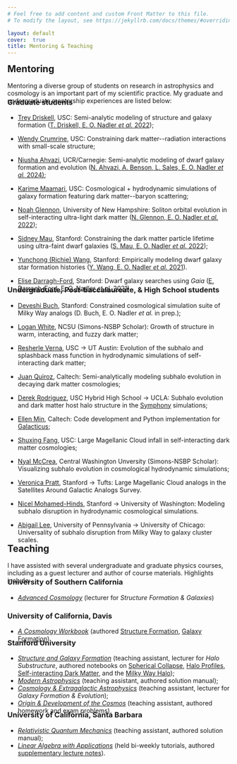 ```yaml
---
# Feel free to add content and custom Front Matter to this file.
# To modify the layout, see https://jekyllrb.com/docs/themes/#overriding-theme-defaults

layout: default
cover:  true
title: Mentoring & Teaching
---
```


<p style="margin-bottom: -14px">
</p>

## Mentoring

<p style="margin-bottom: -38px">
Mentoring a diverse group of students on research in astrophysics and cosmology is an important part of my scientific practice. My graduate and undergraduate mentorship experiences are listed below:
</p>

### Graduate students

* [Trey Driskell](https://www.linkedin.com/in/george-driskell/), USC: Semi-analytic modeling of structure and galaxy formation ([T. Driskell, E. O. Nadler *et al.* 2022](https://arxiv.org/abs/2209.04499));

* [Wendy Crumrine](https://wcrumrine.github.io/), USC: Constraining dark matter--radiation interactions with small-scale structure;

* [Niusha Ahvazi](https://ctac.carnegiescience.edu/niusha-ahvazi), UCR/Carnegie: Semi-analytic modeling of dwarf galaxy formation and evolution ([N. Ahvazi, A. Benson, L. Sales, E. O. Nadler *et al.* 2024)](https://arxiv.org/abs/2308.13599);

* [Karime Maamari](https://karimemaamari.com/), USC: Cosmological + hydrodynamic simulations of galaxy formation featuring dark matter--baryon scattering;

* [Noah Glennon](https://kipac.stanford.edu/people/noah-glennon-0), University of New Hampshire: Soliton orbital evolution in self-interacting ultra-light dark matter ([N. Glennon, E. O. Nadler *et al.* 2022](https://journals.aps.org/prd/abstract/10.1103/PhysRevD.105.123540));

* [Sidney Mau](https://sidneymau.com/), Stanford: Constraining the dark matter particle lifetime using ultra-faint dwarf galaxies ([S. Mau, E. O. Nadler *et al.* 2022](https://iopscience.iop.org/article/10.3847/1538-4357/ac6e65));

* [Yunchong (Richie) Wang](https://profiles.stanford.edu/richie-wang), Stanford: Empirically modeling dwarf galaxy star formation histories ([Y. Wang, E. O. Nadler *et al.* 2021](https://iopscience.iop.org/article/10.3847/1538-4357/ac024a)).

* [Elise Darragh-Ford](https://kipac.stanford.edu/people/elise-darragh-ford), Stanford: Dwarf galaxy searches using *Gaia* ([E. Darragh-Ford, E. O. Nadler *et al.* 2021](https://iopscience.iop.org/article/10.3847/1538-4357/ac0053/meta)).

<p style="margin-bottom: -38px">
</p>

### Undergraduate, Post-baccalaureate, & High School students

* [Deveshi Buch](https://profiles.stanford.edu/deveshi-buch), Stanford: Constrained cosmological simulation suite of Milky Way analogs (D. Buch, E. O. Nadler *et al.* in prep.);

* [Logan White](https://www.linkedin.com/in/logalexw/), NCSU (Simons-NSBP Scholar): Growth of structure in warm, interacting, and fuzzy dark matter;

* [Resherle Verna](https://www.linkedin.com/in/resherle-verna-m-s-96945898/), USC &rarr; UT Austin: Evolution of the subhalo and splashback mass function in hydrodynamic simulations of self-interacting dark matter;

* [Juan Quiroz](https://www.linkedin.com/in/juan-quiroz-jaraba-71a666111/), Caltech: Semi-analytically modeling subhalo evolution in decaying dark matter cosmologies;

* [Derek Rodriguez](https://www.ednovate.org/hybrid), USC Hybrid High School &rarr; UCLA: Subhalo evolution and dark matter host halo structure in the [Symphony](https://arxiv.org/abs/2209.02675) simulations;

* [Ellen Min](https://www.linkedin.com/in/mintyellen/), Caltech: Code development and Python implementation for [Galacticus](https://github.com/galacticusorg/galacticus);

* [Shuxing Fang](https://www.linkedin.com/in/shuxing-fang-aa7747113/), USC: Large Magellanic Cloud infall in self-interacting dark matter cosmologies;

* [Nyal McCrea](https://www.simonsfoundation.org/people/nyal-mccrea/), Central Washington Unversity (Simons-NSBP Scholar): Visualizing subhalo evolution in cosmological hydrodynamic simulations;

* [Veronica Pratt](https://profiles.stanford.edu/veronica-pratt?tab=bio), Stanford &rarr; Tufts: Large Magellanic Cloud analogs in the Satellites Around Galactic Analogs Survey.

* [Nicel Mohamed-Hinds](https://phys.washington.edu/people/nicel-mohamed-hinds), Stanford &rarr; University of Washington: Modeling subhalo disruption in hydrodynamic cosmological simulations.

* [Abigail Lee](https://abiglee7.github.io//), University of Pennsylvania &rarr; University of Chicago: Universality of subhalo disruption from Milky Way to galaxy cluster scales.

<p style="margin-bottom: -30px">
</p>

## Teaching

<p style="margin-bottom: -38px">
I have assisted with several undergraduate and graduate physics courses, including as a guest lecturer and author of course materials. Highlights include:
</p>

### University of Southern California

* *[Advanced Cosmology](https://catalogue.usc.edu/preview_course_nopop.php?catoid=8&coid=114328)* (lecturer for *Structure Formation & Galaxies*)

### University of California, Davis

* *[A Cosmology Workbook](https://phys.libretexts.org/Courses/University_of_California_Davis/UCD%3A_Physics_156_-_A_Cosmology_Workbook/Workbook)* (authored [Structure Formation](https://phys.libretexts.org/Courses/University_of_California_Davis/UCD%3A_Physics_156_-_A_Cosmology_Workbook/Workbook/31%3A_Structure_Formation), [Galaxy Formation](https://phys.libretexts.org/Courses/University_of_California_Davis/UCD%3A_Physics_156_-_A_Cosmology_Workbook/Workbook/32%3A_Galaxy_Formation)).

<p style="margin-bottom: -32px">
</p>

### Stanford University

* *[Structure and Galaxy Formation](https://github.com/KIPAC/Physics-367)* (teaching assistant, lecturer for *Halo Substructure*, authored notebooks on [Spherical Collapse](https://github.com/KIPAC/Physics-367/blob/main/Weekly_Notebooks/Phys367-week3.ipynb), [Halo Profiles](https://github.com/KIPAC/Physics-367/blob/main/Weekly_Notebooks/Phys367-week4.ipynb), [Self-interacting Dark Matter](https://github.com/KIPAC/Physics-367/blob/main/Final_Projects/Phys367-P04-SIDM.ipynb), and the [Milky Way Halo](https://github.com/KIPAC/Physics-367/blob/main/Final_Projects/Phys367-P05-MW-Halo.ipynb));
* *[Modern Astrophysics](https://explorecourses.stanford.edu/search?view=catalog&filter-coursestatus-Active=on&q=PHYSICS%20360:%20Modern%20Astrophysics&academicYear=20192020)* (teaching assistant, authored solution manual);
* *[Cosmology & Extragalactic Astrophysics](https://explorecourses.stanford.edu/search?view=catalog&filter-coursestatus-Active=on&q=PHYSICS%20361:%20Cosmology%20and%20Extragalactic%20Astrophysics&academicYear=20192020)* (teaching assistant, lecturer for *Galaxy Formation & Evolution*);
* *[Origin & Development of the Cosmos](https://explorecourses.stanford.edu/search?view=catalog&filter-coursestatus-Active=on&q=PHYSICS%2016:%20The%20Origin%20and%20Development%20of%20the%20Cosmos&academicYear=20182019)* (teaching assistant, authored homework and exam problems).

<p style="margin-bottom: -32px">
</p>

### University of California, Santa Barbara

* *[Relativistic Quantum Mechanics](https://ccs.ucsb.edu/sites/default/files/2017-08/2015-2016-courses-all.pdf#page=112)* (teaching assistant, authored solution manual);
* *[Linear Algebra with Applications](https://www.math.ucsb.edu/sites/default/files/sitefiles/undergraduate/Outlines/MATH%204A%20Outline.pdf)* (held bi-weekly tutorials, authored [supplementary lecture notes](./Math_4A.pdf)).